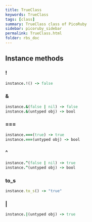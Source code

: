 ```yaml
---
title: TrueClass
keywords: TrueClass
tags: [class]
summary: TrueClass class of PicoRuby
sidebar: picoruby_sidebar
permalink: TrueClass.html
folder: rbs_doc
---
```

## Instance methods
### !

```ruby
instance.!() -> false
```
### &

```ruby
instance.&(false | nil) -> false
instance.&(untyped obj) -> bool
```
### ===

```ruby
instance.===(true) -> true
instance.===(untyped obj) -> bool
```
### ^

```ruby
instance.^(false | nil) -> true
instance.^(untyped obj) -> bool
```
### to_s

```ruby
instance.to_s() -> "true"
```
### |

```ruby
instance.|(untyped obj) -> true
```
